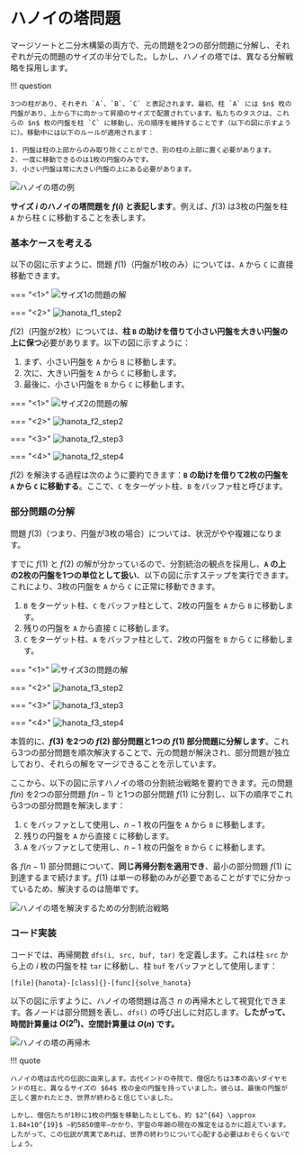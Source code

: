 # ハノイの塔問題

マージソートと二分木構築の両方で、元の問題を2つの部分問題に分解し、それぞれが元の問題のサイズの半分でした。しかし、ハノイの塔では、異なる分解戦略を採用します。

!!! question

    3つの柱があり、それぞれ `A`、`B`、`C` と表記されます。最初、柱 `A` には $n$ 枚の円盤があり、上から下に向かって昇順のサイズで配置されています。私たちのタスクは、これらの $n$ 枚の円盤を柱 `C` に移動し、元の順序を維持することです（以下の図に示すように）。移動中には以下のルールが適用されます：

    1. 円盤は柱の上部からのみ取り除くことができ、別の柱の上部に置く必要があります。
    2. 一度に移動できるのは1枚の円盤のみです。
    3. 小さい円盤は常に大きい円盤の上にある必要があります。

![ハノイの塔の例](hanota_problem.assets/hanota_example.png)

**サイズ $i$ のハノイの塔問題を $f(i)$ と表記します**。例えば、$f(3)$ は3枚の円盤を柱 `A` から柱 `C` に移動することを表します。

### 基本ケースを考える

以下の図に示すように、問題 $f(1)$（円盤が1枚のみ）については、`A` から `C` に直接移動できます。

=== "<1>"
    ![サイズ1の問題の解](hanota_problem.assets/hanota_f1_step1.png)

=== "<2>"
    ![hanota_f1_step2](hanota_problem.assets/hanota_f1_step2.png)

$f(2)$（円盤が2枚）については、**柱 `B` の助けを借りて小さい円盤を大きい円盤の上に保つ**必要があります。以下の図に示すように：

1. まず、小さい円盤を `A` から `B` に移動します。
2. 次に、大きい円盤を `A` から `C` に移動します。
3. 最後に、小さい円盤を `B` から `C` に移動します。

=== "<1>"
    ![サイズ2の問題の解](hanota_problem.assets/hanota_f2_step1.png)

=== "<2>"
    ![hanota_f2_step2](hanota_problem.assets/hanota_f2_step2.png)

=== "<3>"
    ![hanota_f2_step3](hanota_problem.assets/hanota_f2_step3.png)

=== "<4>"
    ![hanota_f2_step4](hanota_problem.assets/hanota_f2_step4.png)

$f(2)$ を解決する過程は次のように要約できます：**`B` の助けを借りて2枚の円盤を `A` から `C` に移動する**。ここで、`C` をターゲット柱、`B` をバッファ柱と呼びます。

### 部分問題の分解

問題 $f(3)$（つまり、円盤が3枚の場合）については、状況がやや複雑になります。

すでに $f(1)$ と $f(2)$ の解が分かっているので、分割統治の観点を採用し、**`A` の上の2枚の円盤を1つの単位として扱い**、以下の図に示すステップを実行できます。これにより、3枚の円盤を `A` から `C` に正常に移動できます。

1. `B` をターゲット柱、`C` をバッファ柱として、2枚の円盤を `A` から `B` に移動します。
2. 残りの円盤を `A` から直接 `C` に移動します。
3. `C` をターゲット柱、`A` をバッファ柱として、2枚の円盤を `B` から `C` に移動します。

=== "<1>"
    ![サイズ3の問題の解](hanota_problem.assets/hanota_f3_step1.png)

=== "<2>"
    ![hanota_f3_step2](hanota_problem.assets/hanota_f3_step2.png)

=== "<3>"
    ![hanota_f3_step3](hanota_problem.assets/hanota_f3_step3.png)

=== "<4>"
    ![hanota_f3_step4](hanota_problem.assets/hanota_f3_step4.png)

本質的に、**$f(3)$ を2つの $f(2)$ 部分問題と1つの $f(1)$ 部分問題に分解します**。これら3つの部分問題を順次解決することで、元の問題が解決され、部分問題が独立しており、それらの解をマージできることを示しています。

ここから、以下の図に示すハノイの塔の分割統治戦略を要約できます。元の問題 $f(n)$ を2つの部分問題 $f(n-1)$ と1つの部分問題 $f(1)$ に分割し、以下の順序でこれら3つの部分問題を解決します：

1. `C` をバッファとして使用し、$n-1$ 枚の円盤を `A` から `B` に移動します。
2. 残りの円盤を `A` から直接 `C` に移動します。
3. `A` をバッファとして使用し、$n-1$ 枚の円盤を `B` から `C` に移動します。

各 $f(n-1)$ 部分問題について、**同じ再帰分割を適用でき**、最小の部分問題 $f(1)$ に到達するまで続けます。$f(1)$ は単一の移動のみが必要であることがすでに分かっているため、解決するのは簡単です。

![ハノイの塔を解決するための分割統治戦略](hanota_problem.assets/hanota_divide_and_conquer.png)

### コード実装

コードでは、再帰関数 `dfs(i, src, buf, tar)` を定義します。これは柱 `src` から上の $i$ 枚の円盤を柱 `tar` に移動し、柱 `buf` をバッファとして使用します：

```src
[file]{hanota}-[class]{}-[func]{solve_hanota}
```

以下の図に示すように、ハノイの塔問題は高さ $n$ の再帰木として視覚化できます。各ノードは部分問題を表し、`dfs()` の呼び出しに対応します。**したがって、時間計算量は $O(2^n)$、空間計算量は $O(n)$ です。**

![ハノイの塔の再帰木](hanota_problem.assets/hanota_recursive_tree.png)

!!! quote

    ハノイの塔は古代の伝説に由来します。古代インドの寺院で、僧侶たちは3本の高いダイヤモンドの柱と、異なるサイズの $64$ 枚の金の円盤を持っていました。彼らは、最後の円盤が正しく置かれたとき、世界が終わると信じていました。

    しかし、僧侶たちが1秒に1枚の円盤を移動したとしても、約 $2^{64} \approx 1.84×10^{19}$ —約5850億年—かかり、宇宙の年齢の現在の推定をはるかに超えています。したがって、この伝説が真実であれば、世界の終わりについて心配する必要はおそらくないでしょう。

